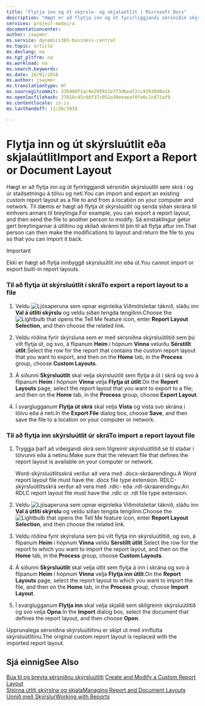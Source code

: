```yaml
---
title: "Flytja inn og út skýrslu- og skjalaútlit | Microsoft Docs"
description: "Hægt er að flytja inn og út fyrirliggjandi sérsniðin skýrsluútlit sem skrá í og úr staðsetningu á tölvu og neti."
services: project-madeira
documentationcenter: 
author: jswymer
ms.service: dynamics365-business-central
ms.topic: article
ms.devlang: na
ms.tgt_pltfrm: na
ms.workload: na
ms.search.keywords: 
ms.date: 10/01/2018
ms.author: jswymer
ms.translationtype: HT
ms.sourcegitcommit: 33b900f1ac9e295921e7f3d6ea72cc93939d8a1b
ms.openlocfilehash: 27818c45c68f37c052a39eeaeaf0fe6c2c871af9
ms.contentlocale: is-is
ms.lasthandoff: 11/26/2018

---
```

# <a name="import-and-export-a-report-or-document-layout"></a><span data-ttu-id="657eb-103">Flytja inn og út skýrsluútlit eða skjalaútlit</span><span class="sxs-lookup"><span data-stu-id="657eb-103">Import and Export a Report or Document Layout</span></span>
<span data-ttu-id="657eb-104">Hægt er að flytja inn og út fyrirliggjandi sérsniðin skýrsluútlit sem skrá í og úr staðsetningu á tölvu og neti.</span><span class="sxs-lookup"><span data-stu-id="657eb-104">You can import and export an existing custom report layout as a file to and from a location on your computer and network.</span></span> <span data-ttu-id="657eb-105">Til dæmis er hægt að flytja út skýrsluútlit og senda síðan skrána til einhvers annars til breytinga.</span><span class="sxs-lookup"><span data-stu-id="657eb-105">For example, you can export a report layout, and then send the file to another person to modify.</span></span> <span data-ttu-id="657eb-106">Sá einstaklingur getur gert breytingarnar á útlitinu og skilað skránni til þín til að flytja aftur inn.</span><span class="sxs-lookup"><span data-stu-id="657eb-106">That person can then make the modifications to layout and return the file to you so that you can import it back.</span></span>  
  
> [!IMPORTANT]  
>  <span data-ttu-id="657eb-107">Ekki er hægt að flytja innbyggð skýrsluútlit inn eða út.</span><span class="sxs-lookup"><span data-stu-id="657eb-107">You cannot import or export built-in report layouts.</span></span>  
  
### <a name="to-export-a-report-layout-to-a-file"></a><span data-ttu-id="657eb-108">Til að flytja út skýrsluútlit í skrá</span><span class="sxs-lookup"><span data-stu-id="657eb-108">To export a report layout to a file</span></span>  
  
1.  <span data-ttu-id="657eb-109">Veldu ![Ljósaperuna sem opnar eiginleika Viðmótsleitar](media/ui-search/search_small.png "Segðu mér hvað þú vilt gera") táknið, sláðu inn **Val á útliti skýrslu** og veldu síðan tengda tengilinn.</span><span class="sxs-lookup"><span data-stu-id="657eb-109">Choose the ![Lightbulb that opens the Tell Me feature](media/ui-search/search_small.png "Tell me what you want to do") icon, enter **Report Layout Selection**, and then choose the related link.</span></span>  
  
2.  <span data-ttu-id="657eb-110">Veldu röðina fyrir skýrsluna sem er með sérsniðna skýrsluútlitið sem þú vilt flytja út, og svo, á flipanum **Heim** í hópnum **Vinna** velurðu **Sérstillt útlit**.</span><span class="sxs-lookup"><span data-stu-id="657eb-110">Select the row for the report that contains the custom report layout that you want to export, and then on the **Home** tab, in the **Process** group, choose **Custom Layouts**.</span></span>  
  
3.  <span data-ttu-id="657eb-111">Á síðunni **Skýrsluútlit** skal velja skýrsluútlit sem flytja á út í skrá og svo á flipanum **Heim** í hópnum **Vinna** velja **Flytja út útlit**.</span><span class="sxs-lookup"><span data-stu-id="657eb-111">On the **Report Layouts** page, select the report layout that you want to export to a file, and then on the **Home** tab, in the **Process** group, choose **Export Layout**.</span></span>  
  
4.  <span data-ttu-id="657eb-112">Í svarglugganum **Flytja út skrá** skal velja **Vista** og vista svo skrána í tölvu eða á neti.</span><span class="sxs-lookup"><span data-stu-id="657eb-112">In the **Export File** dialog box, choose **Save**, and then save the file to a location on your computer or network.</span></span>  
  
### <a name="to-import-a-report-layout-file"></a><span data-ttu-id="657eb-113">Til að flytja inn skýrsluútlit úr skrá</span><span class="sxs-lookup"><span data-stu-id="657eb-113">To import a report layout file</span></span>  
  
1.  <span data-ttu-id="657eb-114">Tryggja þarf að viðeigandi skrá sem tilgreinir skýrsluútlitið sé til staðar í tölvunni eða á netinu.</span><span class="sxs-lookup"><span data-stu-id="657eb-114">Make sure that the relevant file that defines the report layout is available on your computer or network.</span></span>  
  
     <span data-ttu-id="657eb-115">Word-skýrsluútlitsskrá verður að vera með .docx-skráarendingu.</span><span class="sxs-lookup"><span data-stu-id="657eb-115">A Word report layout file must have the .docx file type extension.</span></span> <span data-ttu-id="657eb-116">RDLC-skýrsluútlitsskrá verður að vera með .rdlc- eða .rdl-skráarendingu.</span><span class="sxs-lookup"><span data-stu-id="657eb-116">An RDLC report layout file must have the .rdlc or .rdl file type extension.</span></span>  
  
2.  <span data-ttu-id="657eb-117">Veldu ![Ljósaperuna sem opnar eiginleika Viðmótsleitar](media/ui-search/search_small.png "Segðu mér hvað þú vilt gera") táknið, sláðu inn **Val á útliti skýrslu** og veldu síðan tengda tengilinn.</span><span class="sxs-lookup"><span data-stu-id="657eb-117">Choose the ![Lightbulb that opens the Tell Me feature](media/ui-search/search_small.png "Tell me what you want to do") icon, enter **Report Layout Selection**, and then choose the related link.</span></span>  
  
3.  <span data-ttu-id="657eb-118">Veldu röðina fyrir skýrsluna sem þú vilt flytja inn skýrsluútlitið, og svo, á flipanum **Heim** í hópnum **Vinna** veldu **Sérstillt útlit**.</span><span class="sxs-lookup"><span data-stu-id="657eb-118">Select the row for the report to which you want to import the report layout, and then on the **Home** tab, in the **Process** group, choose **Custom Layouts**.</span></span>  
  
4.  <span data-ttu-id="657eb-119">Á síðunni **Skýrsluútlit** skal velja útlit sem flytja á inn í skrána og svo á flipanum **Heim** í hópnum **Vinna** velja **Flytja inn útlit**.</span><span class="sxs-lookup"><span data-stu-id="657eb-119">On the **Report Layouts** page, select the report layout to which you want to import the file, and then on the **Home** tab, in the **Process** group, choose **Import Layout**.</span></span>  
  
5.  <span data-ttu-id="657eb-120">Í svarglugganum **Flytja inn** skal velja skjalið sem skilgreinir skýrsluútlitið og svo velja **Opna**.</span><span class="sxs-lookup"><span data-stu-id="657eb-120">In the **Import** dialog box, select the document that defines the report layout, and then choose **Open**.</span></span>  
  
 <span data-ttu-id="657eb-121">Upprunalega sérsniðna skýrsluútlitinu er skipt út með innflutta skýrsluútlitinu.</span><span class="sxs-lookup"><span data-stu-id="657eb-121">The original custom report layout is replaced with the imported report layout.</span></span>  
  
## <a name="see-also"></a><span data-ttu-id="657eb-122">Sjá einnig</span><span class="sxs-lookup"><span data-stu-id="657eb-122">See Also</span></span>  
 <span data-ttu-id="657eb-123">[Búa til og breyta sérsniðnu skýrsluútliti](ui-how-create-custom-report-layout.md) </span><span class="sxs-lookup"><span data-stu-id="657eb-123">[Create and Modify a Custom Report Layout](ui-how-create-custom-report-layout.md) </span></span>  
 [<span data-ttu-id="657eb-124">Stjórna útliti skýrslna og skjala</span><span class="sxs-lookup"><span data-stu-id="657eb-124">Managing Report and Document Layouts</span></span>](ui-manage-report-layouts.md)  
 [<span data-ttu-id="657eb-125">Unnið með Skýrslur</span><span class="sxs-lookup"><span data-stu-id="657eb-125">Working with Reports</span></span>](ui-work-report.md)    
